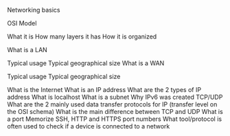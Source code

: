 Networking basics

OSI Model

What it is
How many layers it has
How it is organized

What is a LAN

Typical usage
Typical geographical size
What is a WAN

Typical usage
Typical geographical size

What is the Internet
What is an IP address
What are the 2 types of IP address
What is localhost
What is a subnet
Why IPv6 was created
TCP/UDP
What are the 2 mainly used data transfer protocols for IP (transfer level on the OSI schema)
What is the main difference between TCP and UDP
What is a port
Memorize SSH, HTTP and HTTPS port numbers
What tool/protocol is often used to check if a device is connected to a network


